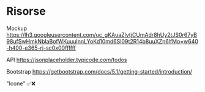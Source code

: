 # Risorse

Mockup https://lh3.googleusercontent.com/uc_gKAuaZlvtjCUmAdr8hUy2tJS0r67yB98ufSwHmkNblaBofWKuuuInnLYoKd10md6Sl09t2R14b8uuXZn6lfMo=w640-h400-e365-rj-sc0x00ffffff

API https://jsonplaceholder.typicode.com/todos

Bootstrap https://getbootstrap.com/docs/5.1/getting-started/introduction/

"Icone" ✅❌
